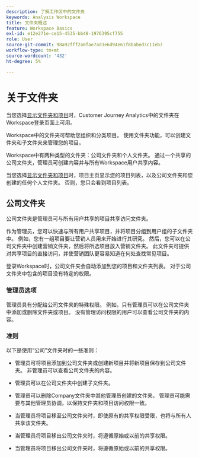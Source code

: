 ```yaml
---
description: 了解工作区中的文件夹
keywords: Analysis Workspace
title: 文件夹概述
feature: Workspace Basics
exl-id: e12e271e-ce15-4535-bb48-1976395cf755
role: User
source-git-commit: 98a92fff2a0fae7ad3e6d94e61f8babed3c11eb7
workflow-type: tm+mt
source-wordcount: '432'
ht-degree: 5%

---
```


# 关于文件夹

当您选择[显示文件夹和项目](../freeform-overview.md#show-selector)时，Customer Journey Analytics中的文件夹在Workspace登录页面上可用。

Workspace中的文件夹可帮助您组织和分类项目。 使用文件夹功能，可以创建文件夹和子文件夹来管理您的项目。

Workspace中有两种类型的文件夹：公司文件夹和个人文件夹。 通过一个共享的公司文件夹，管理员可创建内容并与所有Workspace用户共享内容。

当您选择[显示文件夹和项目](../freeform-overview.md#show-selector)时，项目主页显示您的项目列表，以及公司文件夹和您创建的任何个人文件夹。 否则，您只会看到项目列表。


## 公司文件夹

公司文件夹是管理员可与所有用户共享的项目共享访问文件夹。

作为管理员，您可以快速与所有用户共享项目，并将项目分组到用户组的子文件夹中。 例如，您有一组项目要让营销人员用来开始进行其研究。 然后，您可以在公司文件夹中创建营销文件夹，然后将所选项目放入营销文件夹。 此文件夹可提供对共享项目的直接访问，并使营销团队更容易知道在何处查找常见项目。

登录Workspace时，公司文件夹会自动添加到您的项目和文件夹列表。 对于公司文件夹中包含的项目没有特定的权限。

### 管理员选项

管理员具有分配给公司文件夹的特殊权限。 例如，只有管理员可以在公司文件夹中添加或删除文件夹或项目。 没有管理访问权限的用户可以查看公司文件夹的内容。

<!--
![The Projects page showing the admin options.](/help/analysis-workspace/build-workspace-project/assets/admin-options.png)

Non-Admins have limited options.

![The Projects page showing the non-admin options for folders.](/help/analysis-workspace/build-workspace-project/assets/non-admin-folder-options.png)

-->

### 准则

以下是使用“公司”文件夹时的一些准则：

- 管理员可将项目添加到公司文件夹或创建新项目并将新项目保存到公司文件夹。 非管理员可以查看公司文件夹的内容。

- 管理员可以在公司文件夹中创建子文件夹。

- 管理员可以删除Company文件夹中其他管理员创建的文件夹。 管理员可能需要与其他管理员协调，以保持文件夹和项目访问权限一致。

- 当管理员将项目移至公司文件夹时，即使原有的共享权限受限，也将与所有人共享该文件夹。
- 当管理员将项目移出公司文件夹时，将遵循原始或以前的共享权限。

- 当管理员将项目移出公司文件夹时，将遵循原始或以前的共享权限。
